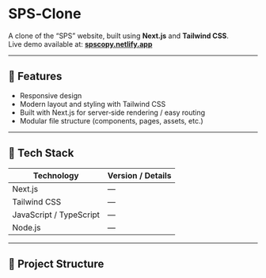 # SPS‑Clone

A clone of the “SPS” website, built using **Next.js** and **Tailwind CSS**.  
Live demo available at: **[spscopy.netlify.app](https://spscopy.netlify.app/)**

---

## 🚀 Features

- Responsive design  
- Modern layout and styling with Tailwind CSS  
- Built with Next.js for server‑side rendering / easy routing  
- Modular file structure (components, pages, assets, etc.)  

---

## 🧰 Tech Stack

| Technology | Version / Details |
|------------|---------------------|
| Next.js | — |
| Tailwind CSS | — |
| JavaScript / TypeScript | — |
| Node.js | — |

---

## 📁 Project Structure

